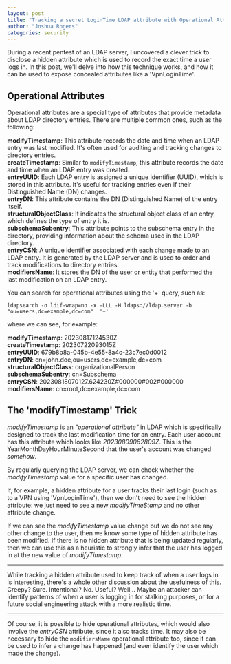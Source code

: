 ```yaml
---
layout: post
title: "Tracking a secret LoginTime LDAP attribute with Operational Attributes"
author: "Joshua Rogers"
categories: security
---
```


During a recent pentest of an LDAP server, I uncovered a clever trick to disclose a hidden attribute which is used to record the exact time a user logs in. In this post, we'll delve into how this technique works, and how it can be used to expose concealed attributes like a 'VpnLoginTime'.


## Operational Attributes

Operational attributes are a special type of attributes that provide metadata about LDAP directory entries. There are multiple common ones, such as the following:

**modifyTimestamp**: This attribute records the date and time when an LDAP entry was last modified. It's often used for auditing and tracking changes to directory entries. \
**createTimestamp**: Similar to `modifyTimestamp`, this attribute records the date and time when an LDAP entry was created. \
**entryUUID**: Each LDAP entry is assigned a unique identifier (UUID), which is stored in this attribute. It's useful for tracking entries even if their Distinguished Name (DN) changes. \
**entryDN**: This attribute contains the DN (Distinguished Name) of the entry itself. \
**structuralObjectClass**: It indicates the structural object class of an entry, which defines the type of entry it is. \
**subschemaSubentry**: This attribute points to the subschema entry in the directory, providing information about the schema used in the LDAP directory. \
**entryCSN**: A unique identifier associated with each change made to an LDAP entry. It is generated by the LDAP server and is used to order and track modifications to directory entries. \
**modifiersName**: It stores the DN of the user or entity that performed the last modification on an LDAP entry.


You can search for operational attributes using the '+' query, such as:
```
ldapsearch -o ldif-wrap=no -x -LLL -H ldaps://ldap.server -b "ou=users,dc=example,dc=com"  '+'
```

where we can see, for example:

**modifyTimestamp**: 20230817124530Z \
**createTimestamp**: 20230722093015Z \
**entryUUID**: 679b8b8a-045b-4e55-8a4c-23c7ec0d0012 \
**entryDN**: cn=john.doe,ou=users,dc=example,dc=com \
**structuralObjectClass**: organizationalPerson \
**subschemaSubentry**: cn=Subschema \
**entryCSN**: 20230818070127.624230Z#000000#002#000000 \
**modifiersName**: cn=root,dc=example,dc=com


## The 'modifyTimestamp' Trick

_modifyTimestamp_ is an _"operational attribute"_ in LDAP which is specifically designed to track the last modification time for an entry. Each user account has this attribute which looks like _20230809062809Z_. This is the YearMonthDayHourMinuteSecond that the user's account was changed _somehow_.

By regularly querying the LDAP server, we can check whether the _modifyTimestamp_ value for a specific user has changed.

If, for example, a hidden attribute for a user tracks their last login (such as to a VPN using 'VpnLoginTime'), then we don't need to see the hidden attribute: we just need to see a new _modifyTimeStamp_ and no other attribute change.

If we can see the _modifyTimestamp_ value change but we do not see any other change to the user, then we know some type of hidden attribute has been modified. If there is no hidden attribute that is being updated regularly, then we can use this as a heuristic to strongly infer that the user has logged in at the new value of _modifyTimestamp_.

---

While tracking a hidden attribute used to keep track of when a user logs in is interesting, there's a whole other discussion about the usefulness of this. Creepy? Sure. Intentional? No. Useful? Well... Maybe an attacker can identify patterns of when a user is logging in for stalking purposes, or for a future social engineering attack with a more realistic time.

---

Of course, it is possible to hide operational attributes, which would also involve the _entryCSN_ attribute, since it also tracks time. It may also be necessary to hide the `modifiersName` operational attribute too, since it can be used to infer a change has happened (and even identify the user which made the change).
